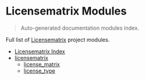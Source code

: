 # Licensematrix Modules

> Auto-generated documentation modules index.

Full list of [Licensematrix](#licensematrix-index) project modules.

- [Licensematrix Index](#licensematrix-index)
- [licensematrix](licensematrix/index.md#licensematrix)
    - [license_matrix](licensematrix/license_matrix.md#license_matrix)
    - [license_type](licensematrix/license_type.md#license_type)

